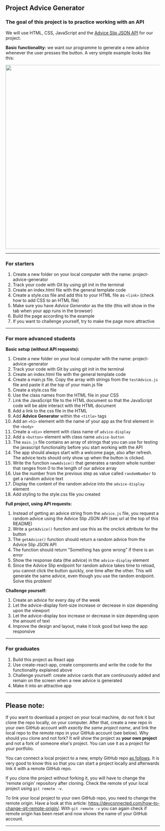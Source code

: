 ## Project Advice Generator

### The goal of this project is to practice working with an API

We will use HTML, CSS, JavaScript and the [Advice Slip JSON API](https://api.adviceslip.com/#top) for our project.

**Basic functionality:** we want our programme to generate a new advice whenever the user presses the button. A very simple example looks like this:  

<img src="/exampleAdviceGenerator.png" width="600" />

---

### For starters

1. Create a new folder on your local computer with the name: project-advice-generator
1. Track your code with Git by using git init in the terminal
1. Create an index.html file with the general template code
1. Create a style.css file and add this to your HTML file as `<link>` (check how to add CSS to an HTML file)
1. Make sure you have *Advice Generator* as the title (this will show in the tab when your app runs in the browser)
1. Build the page according to the example
1. If you want to challenge yourself, try to make the page more attractive

---

### For more advanced students

**Basic setup (without API requests):**

1. Create a new folder on your local computer with the name: project-advice-generator
1. Track your code with Git by using git init in the terminal
1. Create an index.html file with the general template code
1. Create a main.js file. Copy the array with strings from the `testAdvice.js` file and paste it at the top of your main.js file
1. Create a style.css file
1. Use the class names from the HTML file in your CSS
1. Link the JavaScript file to the HTML document so that the JavaScript code will be able interact with the HTML document
1. Add a link to the css file in the HTML
1. Add **Advice Generator** within the `<title>` tags
1. Add an `<h1>` element with the name of your app as the first element in the `<body>`
1. Create a `<div>` element with class name of `advice-display`
1. Add a `<button>` element with class name `advice-button`
1. The `main.js` file contains an array of strings that you can use for testing the javascript functionality before you start working with the API
1. The app should always start with a welcome page, also after refresh. The advice texts should only show up when the button is clicked.
1. Write the function `newAdvice()` that generates a random whole number that ranges from 0 to the length of our advice array
1. Use the number from the previous step as value called `randomNumber` to get a random advice text 
1. Display the content of the random advice into the `advice-display` element
1. Add styling to the style.css file you created 

**Full project, using API requests:**

1. Instead of getting an advice string from the `advice.js` file, you request a random advice using the Advice Slip JSON API (see url at the top of this README)
1. Write a `getAdvice()` function and use this as the onclick attribute for the button
1. The `getAdvice()` function should return a random advice from the Advice Slip JSON API
1. The function should return "Something has gone wrong" if there is an error
1. Show the response data (the advice) in the `advice-display` element
1. Since the Advice Slip endpoint for random advice takes time to reload, you cannot click the button quickly, one time after the other. This will generate the same advice, even though you use the random endpoint. Solve this problem!

**Challenge yourself:**

1. Create an advice for every day of the week
1. Let the advice-display font-size increase or decrease in size depending upon the viewport
1. Let the advice-display box increase or decrease in size depending upon the amount of text
1. Improve the design and layout, make it look good but keep the app responsive

---

### For graduates

1. Build this project as React app
1. Use create-react-app, create components and write the code for the functionality explained above
1. Challenge yourself: create advice cards that are continuously added and remain on the screen when a new advice is generated
1. Make it into an attractive app

---

## Please note:
If you want to download a project on your local machine, do not fork it but clone the repo locally, on your computer. After that, create a new repo in your own GitHub account *with exactly the same project name*, and link the local repo to the remote repo in your GitHub account (see below). Why should you clone and not fork? It will show the project as **your own project** and not a fork of someone else's project. You can use it as a project for your portfolio.

You can connect a local project to a new, empty GitHub repo [as follows](https://docs.github.com/en/github/importing-your-projects-to-github/adding-an-existing-project-to-github-using-the-command-line). It is very good to know this so that you can start a project locally and afterwards link it with a remote GitHub repo.

If you clone the project without forking it, you will have to change the 'remote origin' repository after cloning. Check the remote of your local project using `git remote -v`. 

To link your local project to your own GitHub repo, you need to change the remote origin. Have a look at this article: https://devconnected.com/how-to-change-git-remote-origin/. With `git remote -v` you can again check if remote origin has been reset and now shows the name of your GitHub account.

---
